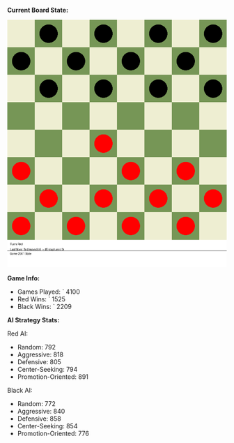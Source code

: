 
**Current Board State:**  
<!-- START_GIF -->
![Checkers Game](./checkers_game.gif)
<!-- END_GIF -->

**Game Info:**  
- Games Played: `<!-- GAMES_PLAYED --> 4100
- Red Wins: `<!-- RED_WINS --> 1525
- Black Wins: `<!-- BLACK_WINS --> 2209

<!-- AI_STATS -->
**AI Strategy Stats:**

Red AI:
- Random: 792
- Aggressive: 818
- Defensive: 805
- Center-Seeking: 794
- Promotion-Oriented: 891

Black AI:
- Random: 772
- Aggressive: 840
- Defensive: 858
- Center-Seeking: 854
- Promotion-Oriented: 776
